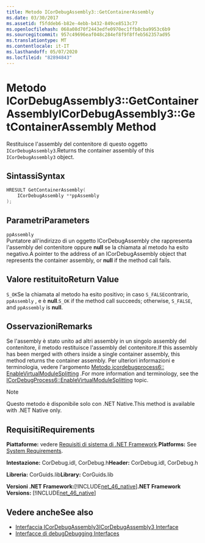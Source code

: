 ```yaml
---
title: Metodo ICorDebugAssembly3::GetContainerAssembly
ms.date: 03/30/2017
ms.assetid: f5fddeb6-b82e-4ebb-b432-849ce8513c77
ms.openlocfilehash: 068a08d70f2443edfe0970ec1ffb8cba9953c6b9
ms.sourcegitcommit: 957c49696eaf048c284ef8f9f8ffeb562357ad95
ms.translationtype: MT
ms.contentlocale: it-IT
ms.lasthandoff: 05/07/2020
ms.locfileid: "82894843"
---
```

# <a name="icordebugassembly3getcontainerassembly-method"></a><span data-ttu-id="fcede-102">Metodo ICorDebugAssembly3::GetContainerAssembly</span><span class="sxs-lookup"><span data-stu-id="fcede-102">ICorDebugAssembly3::GetContainerAssembly Method</span></span>
<span data-ttu-id="fcede-103">Restituisce l'assembly del contenitore di questo oggetto `ICorDebugAssembly3`.</span><span class="sxs-lookup"><span data-stu-id="fcede-103">Returns the container assembly of this `ICorDebugAssembly3` object.</span></span>  
  
## <a name="syntax"></a><span data-ttu-id="fcede-104">Sintassi</span><span class="sxs-lookup"><span data-stu-id="fcede-104">Syntax</span></span>  
  
```cpp  
HRESULT GetContainerAssembly(  
    ICorDebugAssembly **ppAssembly  
);  
```  
  
## <a name="parameters"></a><span data-ttu-id="fcede-105">Parametri</span><span class="sxs-lookup"><span data-stu-id="fcede-105">Parameters</span></span>  
 `ppAssembly`  
 <span data-ttu-id="fcede-106">Puntatore all'indirizzo di un oggetto ICorDebugAssembly che rappresenta l'assembly del contenitore oppure **null** se la chiamata al metodo ha esito negativo.</span><span class="sxs-lookup"><span data-stu-id="fcede-106">A pointer to the address of an ICorDebugAssembly object that represents the container assembly, or **null** if the method call fails.</span></span>  
  
## <a name="return-value"></a><span data-ttu-id="fcede-107">Valore restituito</span><span class="sxs-lookup"><span data-stu-id="fcede-107">Return Value</span></span>  
 <span data-ttu-id="fcede-108">`S_OK`Se la chiamata al metodo ha esito positivo; in caso `S_FALSE`contrario, `ppAssembly` , e è **null**.</span><span class="sxs-lookup"><span data-stu-id="fcede-108">`S_OK` if the method call succeeds; otherwise, `S_FALSE`, and `ppAssembly` is **null**.</span></span>  
  
## <a name="remarks"></a><span data-ttu-id="fcede-109">Osservazioni</span><span class="sxs-lookup"><span data-stu-id="fcede-109">Remarks</span></span>  
 <span data-ttu-id="fcede-110">Se l'assembly è stato unito ad altri assembly in un singolo assembly del contenitore, il metodo restituisce l'assembly del contenitore.</span><span class="sxs-lookup"><span data-stu-id="fcede-110">If this assembly has been merged with others inside a single container assembly, this method returns the container assembly.</span></span> <span data-ttu-id="fcede-111">Per ulteriori informazioni e terminologia, vedere l'argomento [Metodo icordebugprocess6:: EnableVirtualModuleSplitting](icordebugprocess6-enablevirtualmodulesplitting-method.md) .</span><span class="sxs-lookup"><span data-stu-id="fcede-111">For more information and terminology, see the [ICorDebugProcess6::EnableVirtualModuleSplitting](icordebugprocess6-enablevirtualmodulesplitting-method.md) topic.</span></span>  
  
> [!NOTE]
> <span data-ttu-id="fcede-112">Questo metodo è disponibile solo con .NET Native.</span><span class="sxs-lookup"><span data-stu-id="fcede-112">This method is available with .NET Native only.</span></span>  
  
## <a name="requirements"></a><span data-ttu-id="fcede-113">Requisiti</span><span class="sxs-lookup"><span data-stu-id="fcede-113">Requirements</span></span>  
 <span data-ttu-id="fcede-114">**Piattaforme:** vedere [Requisiti di sistema di .NET Framework](../../get-started/system-requirements.md).</span><span class="sxs-lookup"><span data-stu-id="fcede-114">**Platforms:** See [System Requirements](../../get-started/system-requirements.md).</span></span>  
  
 <span data-ttu-id="fcede-115">**Intestazione:** CorDebug.idl, CorDebug.h</span><span class="sxs-lookup"><span data-stu-id="fcede-115">**Header:** CorDebug.idl, CorDebug.h</span></span>  
  
 <span data-ttu-id="fcede-116">**Libreria:** CorGuids.lib</span><span class="sxs-lookup"><span data-stu-id="fcede-116">**Library:** CorGuids.lib</span></span>  
  
 <span data-ttu-id="fcede-117">**Versioni .NET Framework:**[!INCLUDE[net_46_native](../../../../includes/net-46-native-md.md)]</span><span class="sxs-lookup"><span data-stu-id="fcede-117">**.NET Framework Versions:** [!INCLUDE[net_46_native](../../../../includes/net-46-native-md.md)]</span></span>  
  
## <a name="see-also"></a><span data-ttu-id="fcede-118">Vedere anche</span><span class="sxs-lookup"><span data-stu-id="fcede-118">See also</span></span>

- [<span data-ttu-id="fcede-119">Interfaccia ICorDebugAssembly3</span><span class="sxs-lookup"><span data-stu-id="fcede-119">ICorDebugAssembly3 Interface</span></span>](icordebugassembly3-interface.md)
- [<span data-ttu-id="fcede-120">Interfacce di debug</span><span class="sxs-lookup"><span data-stu-id="fcede-120">Debugging Interfaces</span></span>](debugging-interfaces.md)
